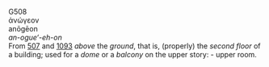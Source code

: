 G508  
ἀνώγεον  
anōgēon  
*an-ogue‘-eh-on*  
From [507](g0507) and [1093](g1093) *above* the *ground*, that is,
(properly) the *second* *floor* of a building; used for a *dome* or a
*balcony* on the upper story: - upper room.  

